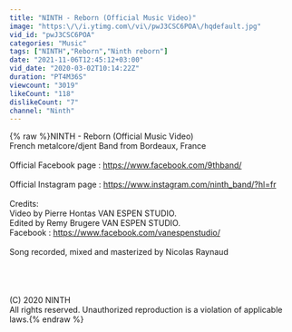 ```yaml
---
title: "NINTH - Reborn (Official Music Video)"
image: "https:\/\/i.ytimg.com\/vi\/pwJ3CSC6POA\/hqdefault.jpg"
vid_id: "pwJ3CSC6POA"
categories: "Music"
tags: ["NINTH","Reborn","Ninth reborn"]
date: "2021-11-06T12:45:12+03:00"
vid_date: "2020-03-02T10:14:22Z"
duration: "PT4M36S"
viewcount: "3019"
likeCount: "118"
dislikeCount: "7"
channel: "Ninth"
---
```

{% raw %}NINTH - Reborn (Official Music Video)<br />French metalcore/djent Band from Bordeaux, France<br /><br />Official Facebook page : <a rel="nofollow" target="blank" href="https://www.facebook.com/9thband/">https://www.facebook.com/9thband/</a> <br /><br />Official Instagram page : <a rel="nofollow" target="blank" href="https://www.instagram.com/ninth_band/?hl=fr">https://www.instagram.com/ninth_band/?hl=fr</a><br /><br />Credits:<br />Video by Pierre Hontas VAN ESPEN STUDIO. <br />Edited by Remy Brugere VAN ESPEN STUDIO.<br />Facebook : <a rel="nofollow" target="blank" href="https://www.facebook.com/vanespenstudio/">https://www.facebook.com/vanespenstudio/</a><br /><br />Song recorded, mixed and masterized by Nicolas Raynaud <br /><br /><br /><br /><br />(C) 2020 NINTH<br />All rights reserved. Unauthorized reproduction is a violation of applicable laws.{% endraw %}

